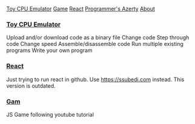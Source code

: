 [Toy CPU Emulator](/toy-cpu-emulator)
[Game](/game)
[React](/react)
[Programmer's Azerty](/programmers-azerty)
[About](/about)


### [Toy CPU Emulator](/emulator)
Upload and/or download code as a binary file
Change code
Step through code
Change speed
Assemble/disassemble code
Run multiple existing programs
Write your own program

### [React](/react)
Just trying to run react in github.
Use https://ssubedi.com instead.
This version is outdated.

### [Gam](/game)
JS Game following youtube tutorial